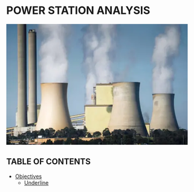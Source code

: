 # POWER STATION ANALYSIS
![Power Station](assets/images/Station_image.png)
## TABLE OF CONTENTS
- [Objectives](#underline)
  - [Underline](#underline)

